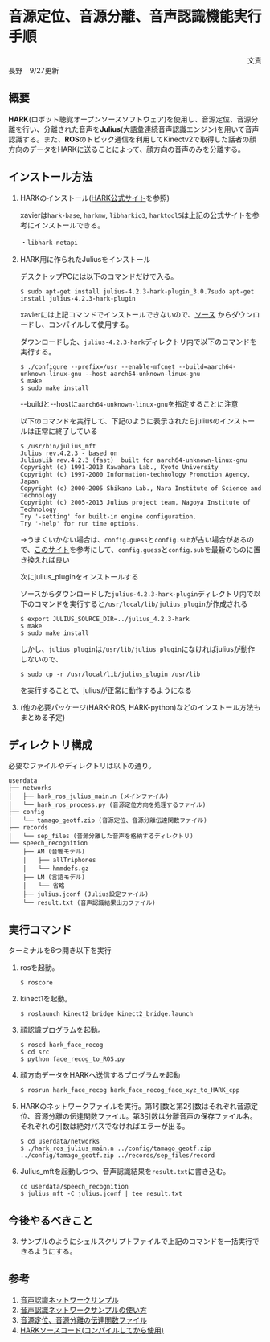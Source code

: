 # 音源定位、音源分離、音声認識機能実行手順

　　　　　　　　　　　　　　　　　　　　　　　　　　　　　　　　　　文責　長野　9/27更新



## 概要

**HARK**(ロボット聴覚オープンソースソフトウェア)を使用し、音源定位、音源分離を行い、分離された音声を**Julius**(大語彙連続音声認識エンジン)を用いて音声認識する。また、**ROS**のトピック通信を利用してKinectv2で取得した話者の顔方向のデータをHARKに送ることによって、顔方向の音声のみを分離する。



## インストール方法

1. HARKのインストール([HARK公式サイト](https://www.hark.jp/install/linux/)を参照)

   xavierは`hark-base`, `harkmw`, `libharkio3`, `harktool5`は上記の公式サイトを参考にインストールできる。
   
   ・`libhark-netapi`

2. HARK用に作られたJuliusをインストール

   デスクトップPCには以下のコマンドだけで入る。

   ```
   $ sudo apt-get install julius-4.2.3-hark-plugin_3.0.7sudo apt-get install julius-4.2.3-hark-plugin
   ```

   xavierには上記コマンドでインストールできないので、[ソース](http://archive.hark.jp/harkrepos/dists/bionic/non-free/source/) からダウンロードし、コンパイルして使用する。

   ダウンロードした、`julius-4.2.3-hark`ディレクトリ内で以下のコマンドを実行する。

   ```
   $ ./configure --prefix=/usr --enable-mfcnet --build=aarch64-unknown-linux-gnu --host aarch64-unknown-linux-gnu
   $ make
   $ sudo make install
   ```

   --buildと--hostに`aarch64-unknown-linux-gnu`を指定することに注意

   以下のコマンドを実行して、下記のように表示されたらjuliusのインストールは正常に終了している

   ```
   $ /usr/bin/julius_mft
   Julius rev.4.2.3 - based on 
   JuliusLib rev.4.2.3 (fast)  built for aarch64-unknown-linux-gnu
   Copyright (c) 1991-2013 Kawahara Lab., Kyoto University
   Copyright (c) 1997-2000 Information-technology Promotion Agency, Japan
   Copyright (c) 2000-2005 Shikano Lab., Nara Institute of Science and Technology
   Copyright (c) 2005-2013 Julius project team, Nagoya Institute of Technology
   Try '-setting' for built-in engine configuration.
   Try '-help' for run time options.
   ```

   →うまくいかない場合は、`config.guess`と`config.sub`が古い場合があるので、[このサイト](https://qiita.com/gratori/items/c744f53088509dc07687)を参考にして、`config.guess`と`config.sub`を最新のものに置き換えれば良い

   

   次にjulius_pluginをインストールする

   ソースからダウンロードした`julius-4.2.3-hark-plugin`ディレクトリ内で以下のコマンドを実行すると`/usr/local/lib/julius_plugin`が作成される

   ```
   $ export JULIUS_SOURCE_DIR=../julius_4.2.3-hark
   $ make
   $ sudo make install
   ```

   しかし、`julius_plugin`は`/usr/lib/julius_plugin`になければjuliusが動作しないので、

   ```
   $ sudo cp -r /usr/local/lib/julius_plugin /usr/lib
   ```

   を実行することで、juliusが正常に動作するようになる

   

3. (他の必要パッケージ(HARK-ROS, HARK-python)などのインストール方法もまとめる予定)



## ディレクトリ構成

必要なファイルやディレクトリは以下の通り。

```
userdata
├── networks
│   ├── hark_ros_julius_main.n (メインファイル)
│   └── hark_ros_process.py (音源定位方向を処理するファイル)
├── config   
│   └── tamago_geotf.zip (音源定位、音源分離伝達関数ファイル)  
├── records
│	└── sep_files (音源分離した音声を格納するディレクトリ)
└── speech_recognition
    ├── AM (音響モデル)
    │　　├── allTriphones
    │　　└── hmmdefs.gz
    ├── LM (言語モデル)
    │　　└── 省略
    ├── julius.jconf (Julius設定ファイル)
    └── result.txt (音声認識結果出力ファイル)
```



## 実行コマンド

ターミナルを6つ開き以下を実行

1. rosを起動。

   ```
   $ roscore
   ```

2. kinect1を起動。

   ```
   $ roslaunch kinect2_bridge kinect2_bridge.launch
   ```

3. 顔認識プログラムを起動。

   ```
   $ roscd hark_face_recog
   $ cd src
   $ python face_recog_to_ROS.py
   ```

4. 顔方向データをHARKへ送信するプログラムを起動

   ```
   $ rosrun hark_face_recog hark_face_recog_face_xyz_to_HARK_cpp
   ```

5. HARKのネットワークファイルを実行。第1引数と第2引数はそれぞれ音源定位、音源分離の伝達関数ファイル。第3引数は分離音声の保存ファイル名。それぞれの引数は絶対パスでなければエラーが出る。

   ```
   $ cd userdata/networks
   $ ./hark_ros_julius_main.n ../config/tamago_geotf.zip ../config/tamago_geotf.zip ../records/sep_files/record
   ```

6. Julius_mftを起動しつつ、音声認識結果を`result.txt`に書き込む。

   ```
   cd userdata/speech_recognition
   $ julius_mft -C julius.jconf | tee result.txt
   ```



## 今後やるべきこと

3. サンプルのようにシェルスクリプトファイルで上記のコマンドを一括実行できるようにする。



## 参考

1. [音声認識ネットワークサンプル](https://www.hark.jp/download/samples/)
2. [音声認識ネットワークサンプルの使い方](https://www.hark.jp/document/3.0.0/hark-cookbook-ja/sect0020.html)
3. [音源定位、音源分離の伝達関数ファイル](https://www.hark.jp/document/supported/)
4. [HARKソースコード(コンパイルしてから使用)](http://archive.hark.jp/harkrepos/dists/bionic/non-free/source/)

